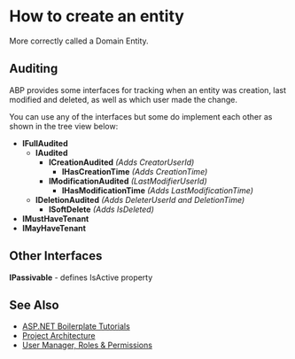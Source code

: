 # How to create an entity
More correctly called a Domain Entity.

## Auditing

ABP provides some interfaces for tracking when an entity was creation, last modified and deleted, as well as which user made the change.

You can use any of the interfaces but some do implement each other as shown in the tree view below:
* __IFullAudited__
  * __IAudited__
    * __ICreationAudited__ _(Adds CreatorUserId)_
      * __IHasCreationTime__ _(Adds CreationTime)_
    * __IModificationAudited__ _(LastModifierUserId)_
      * __IHasModificationTime__ _(Adds LastModificationTime)_
  * __IDeletionAudited__ _(Adds DeleterUserId and DeletionTime)_
    * __ISoftDelete__ _(Adds IsDeleted)_
* __IMustHaveTenant__
* __IMayHaveTenant__

## Other Interfaces

__IPassivable__ - defines IsActive property

## See Also
* [ASP\.NET Boilerplate Tutorials](README.md)
* [Project Architecture](projectarchitecture.md)
* [User Manager, Roles & Permissions](usermanager.md)